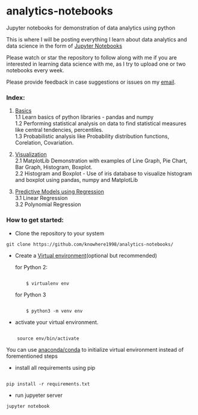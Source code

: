 # analytics-notebooks
Jupyter notebooks for demonstration of data analytics using python

This is where I will be posting everything I learn about data analytics and data science in the form of [Jupyter Notebooks](https://ipython.org/notebook.html)

Please watch or star the repository to follow along with me if you are interested in learning data science with me, as I try to upload one or two notebooks every week.

Please provide feedback in case suggestions or issues on my [email](mailto:darekar.amey@gmail.com).

### Index:

1. [Basics](https://github.com/knowhere1998/analytics-notebooks/tree/master/1%20-%20basics)  
	1.1 Learn basics of python libraries - pandas and numpy  
	1.2 Performing statistical analysis on data to find statistical measures like central tendencies, percentiles.  
	1.3 Probabilistic analysis like Probability distribution functions, Corelation, Covariation.  

2. [Visualization](https://github.com/knowhere1998/analytics-notebooks/tree/master/2%20-%20visualizations)  
	2.1 MatplotLib Demonstration with examples of Line Graph, Pie Chart, Bar Graph, Histogram, Boxplot.  
	2.2 Histogram and Boxplot - Use of iris database to visualize histogram and boxplot using pandas, numpy and MatplotLib  

3. [Predictive Models using Regression](https://github.com/knowhere1998/analytics-notebooks/tree/master/3%20-%20regression)  
	3.1 Linear Regression  
	3.2 Polynomial Regression  

### How to get started:

- Clone the repository to your system

```
git clone https://github.com/knowhere1998/analytics-notebooks/

```

- Create a [Virtual environment](https://realpython.com/python-virtual-environments-a-primer/)(optional but recommended)


	for Python 2:
	```
	
		$ virtualenv env
	```
	for Python 3

	```
	
		$ python3 -m venv env

	```

- activate your virtual environment.

```

	source env/bin/activate

```

You can use [anaconda/conda](https://docs.conda.io/projects/conda/en/latest/user-guide/tasks/manage-environments.html#creating-an-environment-with-commands) to initialize virtual environment instead of forementioned steps  


- install all requirements using pip

```

pip install -r requirements.txt

```

- run jupyeter server

```
jupyter notebook

```
